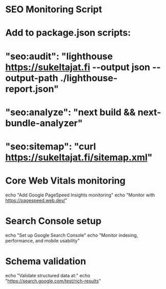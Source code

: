 # SEO Monitoring Script

# Add to package.json scripts:

# "seo:audit": "lighthouse https://sukeltajat.fi --output json --output-path ./lighthouse-report.json"

# "seo:analyze": "next build && next-bundle-analyzer"

# "seo:sitemap": "curl https://sukeltajat.fi/sitemap.xml"

# Core Web Vitals monitoring

echo "Add Google PageSpeed Insights monitoring"
echo "Monitor with https://pagespeed.web.dev/"

# Search Console setup

echo "Set up Google Search Console"
echo "Monitor indexing, performance, and mobile usability"

# Schema validation

echo "Validate structured data at:"
echo "https://search.google.com/test/rich-results"
